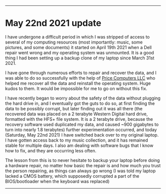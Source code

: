 
***

# May 22nd 2021 update

I have undergone a difficult period in which I was stripped of access to several of my computing resources (most importantly: music, some pictures, and some documents) it started on April 19th 2021 when a Dell repair went wrong and my operating system was unmounted. It is a good thing I had been setting up a backup clone of my laptop since March 31st 2021.

I have gone through numerous efforts to repair and recover the data, and I was able to do so successfully with the help of [Price Computers LLC](http://www.pricecomputersllc.com/) who helped me recover all the data and reinstall the operating system. Huge kudos to them. It would be impossible for me to go on without this fix.

I have recently began to worry about the safety of the data without plugging the hard drive in, and I eventually got the guts to do so, at first finding the data to be possibly corrupt, but later finding out it was all there (the recovered data was placed on a 2 terabyte Western Digital hard drive, formatted with the HFS+ file system. It is a 2 terabyte drive, because the recovery software used duplicated my data, and caused ~900 gigabytes to turn into nearly 1.8 terabytes) further experimentation occurred, and today (Saturday, May 22nd 2021) I have switched back over to my original laptop. I have gotten access back to my music collection, and it has remained stable for multiple days. I also am dealing with software bugs that I know how to fix, and they are occurring less often.

The lesson from this is to never hesitate to backup your laptop before doing a hardware repair, no matter how basic the repair is and how much you trust the person repairing, as things can always go wrong (I was told my laptop lacked a CMOS battery, which supposedly corrupted a part of the BIOS/bootloader when the keyboard was replaced)

***

